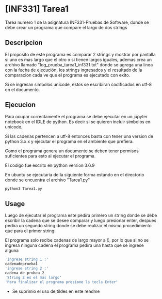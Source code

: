 # [INF331] Tarea1

Tarea numero 1 de la asignatura INF331-Pruebas de Software, donde se debe crear un programa que compare el largo de dos strings

## Descripcion

El proposito de este programa es comparar 2 strings y mostrar por pantalla si uno es mas largo que el otro o si tienen largos iguales, ademas crea un archivo llamado "log_prueba_tarea1_inf331.txt" donde se agrega una linea con la fecha de ejecución, los strings ingresados y el resultado de la comparacion cada ve que el programa es ejecutado con exito.

Si se ingresan simbolos unicode, estos se escribiran codificados en utf-8 en el documento.




## Ejecucion

Para ocupar correctamente el programa se debe ejecutar en un jupyter notebook en el IDLE de python. Es decir si se quieren incluir simbolos en unicode. 

Si las cadenas pertencen a utf-8 entonces basta con tener una version de python 3.x.x y ejecutar el programa en el ambiente que prefiera.

Como el programa genera un documento se deben tener permisos suficientes para esto al ejecutar el programa.


El codigo fue escrito en python version 3.6.9

En ubuntu se ejecutaria de la siguiente forma estando en el directorio donde se encuentra el archivo "Tarea1.py"

```bash
python3 Tarea1.py
```

## Usage

Luego de ejecutar el programa este pedira primero un string donde se debe escribir la cadena que se desee comparar y luego presionar enter, despues pedira un segundo string donde se debe realizar el mismo procedimiento que para el primer string.

El programa solo recibe cadenas de largo mayor a 0, por lo que si no se ingresa ninguna cadena el programa pedira una hasta que se ingrese alguna

```bash
'ingrese string 1 :'
cadenadeprueba1
'ingrese string 2 :'
cadena de prubea 2
'String 2 es el más largo'
'Para finalizar el programa presione la tecla Enter'

```

* Se suprimio el uso de tildes en este readme
